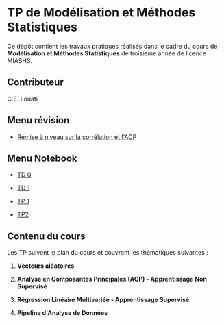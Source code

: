 # TP de Modélisation et Méthodes Statistiques

Ce dépôt contient les travaux pratiques réalisés dans le cadre du cours de **Modélisation et Méthodes Statistiques** de troisieme année de licence MIASHS.

## Contributeur

C.E. Louati

## Menu révision

-   [Remise à niveau sur la corrélation et l'ACP](https://akhythmetic.github.io/mms/fiche_revision/ran_correlation.html)

## Menu Notebook

-   [TD 0](https://akhythmetic.github.io/mms/Notebook/td0_exo3.pdf)

-   [TD 1](https://akhythmetic.github.io/mms/Notebook/td1_exo7.html)

-   [TP 1](https://akhythmetic.github.io/mms/Notebook/tp1.html)

-   [TP2](https://akhythmetic.github.io/mms/Notebook/TP2_ACP_Decathlon_sujet.html)

## Contenu du cours

Les TP suivent le plan du cours et couvrent les thématiques suivantes :

1.  **Vecteurs aléatoires**

2.  **Analyse en Composantes Principales (ACP) - Apprentissage Non Supervisé**

3.  **Régression Linéaire Multivariée - Apprentissage Supervisé**

4.  **Pipeline d'Analyse de Données**
